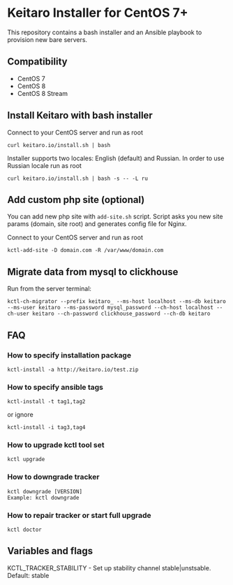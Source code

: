 # Keitaro Installer for CentOS 7+

This repository contains a bash installer and an Ansible playbook to provision new bare servers.

## Compatibility
 - CentOS 7
 - CentOS 8
 - CentOS 8 Stream

## Install Keitaro with bash installer

Connect to your CentOS server and run as root

    curl keitaro.io/install.sh | bash

Installer supports two locales: English (default) and Russian. In order to use Russian locale run as root

    curl keitaro.io/install.sh | bash -s -- -L ru

## Add custom php site (optional)

You can add new php site with `add-site.sh` script. Script asks you new site params (domain, site root) and
generates config file for Nginx.

Connect to your CentOS server and run as root

    kctl-add-site -D domain.com -R /var/www/domain.com

## Migrate data from mysql to clickhouse

Run from the server terminal:

    kctl-ch-migrator --prefix keitaro_ --ms-host localhost --ms-db keitaro --ms-user keitaro --ms-password mysql_password --ch-host localhost --ch-user keitaro --ch-password clickhouse_password --ch-db keitaro

## FAQ

### How to specify installation package

    kctl-install -a http://keitaro.io/test.zip

### How to specify ansible tags

    kctl-install -t tag1,tag2

or ignore

    kctl-install -i tag3,tag4

### How to upgrade kctl tool set

    kctl upgrade

### How to downgrade tracker

    kctl downgrade [VERSION]
    Example: kctl downgrade

### How to repair tracker or start full upgrade

    kctl doctor

## Variables and flags

KCTL_TRACKER_STABILITY - Set up stability channel stable|unstsable. Default: stable
